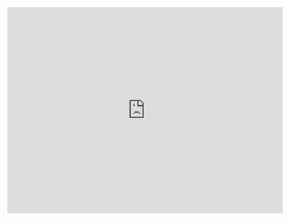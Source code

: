 <iframe src="https://player.vimeo.com/video/211041587" width="640" height="480" frameborder="0" webkitallowfullscreen mozallowfullscreen allowfullscreen></iframe>
